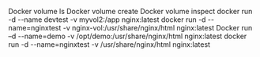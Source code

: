 Docker volume ls
Docker volume create <volumeName>
Docker volume inspect <VolumeName>
docker run -d --name devtest -v myvol2:/app nginx:latest
docker run -d --name=nginxtest -v nginx-vol:/usr/share/nginx/html nginx:latest
Docker run –d --name=demo -v /opt/demo:/usr/share/nginx/html nginx:latest
docker run -d --name=nginxtest -v /usr/share/nginx/html nginx:latest
